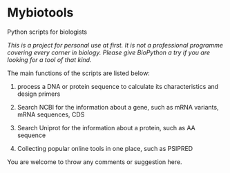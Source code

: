 # Mybiotools
Python scripts for biologists

*This is a project for personal use at first. It is not a professional programme covering every corner in biology. Please give BioPython a try if you are looking for a tool of that kind.*

The main functions of the scripts are listed below:

  1. process a DNA or protein sequence to calculate its characteristics and design primers

  2. Search NCBI for the information about a gene, such as mRNA variants, mRNA sequences, CDS

  3. Search Uniprot for the information about a protein, such as AA sequence

  4. Collecting popular online tools in one place, such as PSIPRED

You are welcome to throw any comments or suggestion here. 
